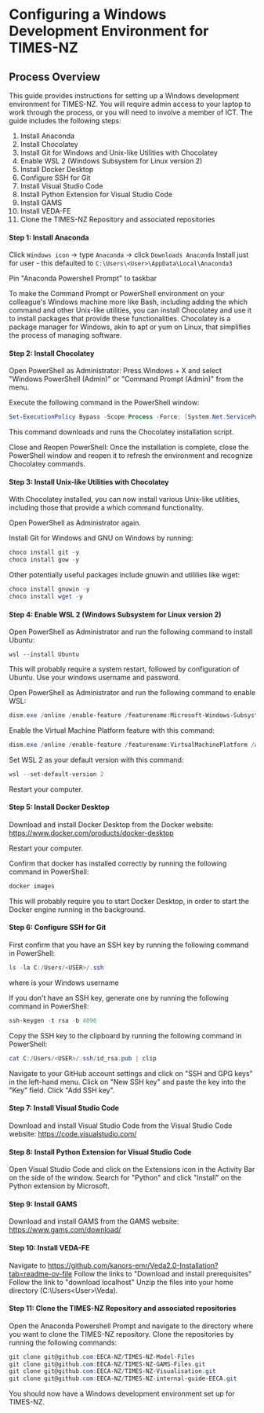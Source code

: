 # Configuring a Windows Development Environment for TIMES-NZ

## Process Overview

This guide provides instructions for setting up a Windows development environment for TIMES-NZ. You will require admin access to your laptop to work through the process, or you will need to involve a member of ICT. The guide includes the following steps:
1. Install Anaconda
2. Install Chocolatey
3. Install Git for Windows and Unix-like Utilities with Chocolatey
4. Enable WSL 2 (Windows Subsystem for Linux version 2)
5. Install Docker Desktop
6. Configure SSH for Git
7. Install Visual Studio Code
8. Install Python Extension for Visual Studio Code
9. Install GAMS
10. Install VEDA-FE
11. Clone the TIMES-NZ Repository and associated repositories


#### Step 1: Install Anaconda

Click `Windows icon` -> type `Anaconda` -> click `Downloads Anaconda`
Install just for user - this defaulted to `C:\Users\<User>\AppData\Local\Anaconda3`

Pin "Anaconda Powershell Prompt" to taskbar

To make the Command Prompt or PowerShell environment on your colleague's Windows machine more like Bash, including adding the which command and other Unix-like utilities, you can install Chocolatey and use it to install packages that provide these functionalities. Chocolatey is a package manager for Windows, akin to apt or yum on Linux, that simplifies the process of managing software.

#### Step 2: Install Chocolatey

Open PowerShell as Administrator: Press Windows + X and select "Windows PowerShell (Admin)" or "Command Prompt (Admin)" from the menu.

Execute the following command in the PowerShell window:
```powershell
Set-ExecutionPolicy Bypass -Scope Process -Force; [System.Net.ServicePointManager]::SecurityProtocol = [System.Net.ServicePointManager]::SecurityProtocol -bor 3072; iex ((New-Object System.Net.WebClient).DownloadString('https://chocolatey.org/install.ps1'))
```

This command downloads and runs the Chocolatey installation script.

Close and Reopen PowerShell: Once the installation is complete, close the PowerShell window and reopen it to refresh the environment and recognize Chocolatey commands.

#### Step 3: Install Unix-like Utilities with Chocolatey

With Chocolatey installed, you can now install various Unix-like utilities, including those that provide a which command functionality.

Open PowerShell as Administrator again.

Install Git for Windows and GNU on Windows by running:
```powershell
choco install git -y
choco install gow -y
```

Other potentially useful packages include gnuwin and utililies like wget:
```powershell
choco install gnuwin -y
choco install wget -y
```

#### Step 4: Enable WSL 2 (Windows Subsystem for Linux version 2)
Open PowerShell as Administrator and run the following command to install Ubuntu:
```
wsl --install Ubuntu
```
This will probably require a system restart, followed by configuration of Ubuntu. Use your windows username and password.

Open PowerShell as Administrator and run the following command to enable WSL:
```powershell
dism.exe /online /enable-feature /featurename:Microsoft-Windows-Subsystem-Linux /all /norestart
```

Enable the Virtual Machine Platform feature with this command:
```powershell
dism.exe /online /enable-feature /featurename:VirtualMachinePlatform /all /norestart
```

Set WSL 2 as your default version with this command:
```powershell
wsl --set-default-version 2
```

Restart your computer.

#### Step 5: Install Docker Desktop

Download and install Docker Desktop from the Docker website: https://www.docker.com/products/docker-desktop

Restart your computer.

Confirm that docker has installed correctly by running the following command in PowerShell:
```powershell
docker images
```
This will probably require you to start Docker Desktop, in order to start the Docker engine running in the background.

#### Step 6: Configure SSH for Git

First confirm that you have an SSH key by running the following command in PowerShell:
```powershell
ls -la C:/Users/<USER>/.ssh
```
where <USER> is your Windows username

If you don't have an SSH key, generate one by running the following command in PowerShell:
```powershell
ssh-keygen -t rsa -b 4096
```

Copy the SSH key to the clipboard by running the following command in PowerShell:
```powershell
cat C:/Users/<USER>/.ssh/id_rsa.pub | clip
```

Navigate to your GitHub account settings and click on "SSH and GPG keys" in the left-hand menu. Click on "New SSH key" and paste the key into the "Key" field. Click "Add SSH key".

#### Step 7: Install Visual Studio Code

Download and install Visual Studio Code from the Visual Studio Code website: https://code.visualstudio.com/

#### Step 8: Install Python Extension for Visual Studio Code

Open Visual Studio Code and click on the Extensions icon in the Activity Bar on the side of the window. Search for "Python" and click "Install" on the Python extension by Microsoft.

#### Step 9: Install GAMS

Download and install GAMS from the GAMS website: https://www.gams.com/download/

#### Step 10: Install VEDA-FE

Navigate to https://github.com/kanors-emr/Veda2.0-Installation?tab=readme-ov-file
Follow the links to "Download and install prerequisites"
Follow the link to "download localhost"
Unzip the files into your home directory (C:\Users\<User>\Veda).

#### Step 11: Clone the TIMES-NZ Repository and associated repositories

Open the Anaconda Powershell Prompt and navigate to the directory where you want to clone the TIMES-NZ repository. Clone the repositories by running the following commands:
```powershell
git clone git@github.com:EECA-NZ/TIMES-NZ-Model-Files
git clone git@github.com:EECA-NZ/TIMES-NZ-GAMS-Files.git
git clone git@github.com:EECA-NZ/TIMES-NZ-Visualisation.git
git clone git@github.com:EECA-NZ/TIMES-NZ-internal-guide-EECA.git
```

You should now have a Windows development environment set up for TIMES-NZ.

